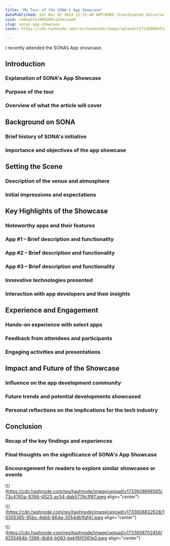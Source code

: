 ```yaml
---
title: "My Tour of the SONA's App Showcase"
datePublished: Sat Dec 07 2024 22:15:49 GMT+0000 (Coordinated Universal Time)
cuid: cm4eqhfes000209la2hei5ae8
slug: sonas-app-showcase
cover: https://cdn.hashnode.com/res/hashnode/image/upload/v1733608807324/f7a6f6e2-05de-42b1-ae51-761c787fc03c.jpeg

---
```


I recently attended the SONA’s App showcase.

## Introduction

### Explanation of SONA's App Showcase

### Purpose of the tour

### Overview of what the article will cover

## Background on SONA

### Brief history of SONA's initiative

### Importance and objectives of the app showcase

## Setting the Scene

### Description of the venue and atmosphere

### Initial impressions and expectations

## Key Highlights of the Showcase

### Noteworthy apps and their features

### App #1 – Brief description and functionality

### App #2 – Brief description and functionality

### App #3 – Brief description and functionality

### Innovative technologies presented

### Interaction with app developers and their insights

## Experience and Engagement

### Hands-on experience with select apps

### Feedback from attendees and participants

### Engaging activities and presentations

## Impact and Future of the Showcase

### Influence on the app development community

### Future trends and potential developments showcased

### Personal reflections on the implications for the tech industry

## Conclusion

### Recap of the key findings and experiences

### Final thoughts on the significance of SONA's App Showcase

### Encouragement for readers to explore similar showcases or events

![](https://cdn.hashnode.com/res/hashnode/image/upload/v1733608696565/73c4765a-9266-4523-ac54-dab5779c1f87.jpeg align="center")

![](https://cdn.hashnode.com/res/hashnode/image/upload/v1733608832628/10305365-85bc-4eb8-864a-3054db1faf41.jpeg align="center")

![](https://cdn.hashnode.com/res/hashnode/image/upload/v1733608702459/9255464b-1396-4b84-b063-beb16f0561e0.jpeg align="center")